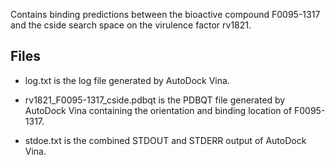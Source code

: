 Contains binding predictions between the bioactive compound F0095-1317 and the cside search space on the virulence factor rv1821.

## Files

- log.txt is the log file generated by AutoDock Vina.

- rv1821_F0095-1317_cside.pdbqt is the PDBQT file generated by AutoDock Vina containing the orientation and binding location of F0095-1317.

- stdoe.txt is the combined STDOUT and STDERR output of AutoDock Vina.

